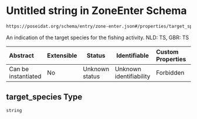 # Untitled string in ZoneEnter Schema

```txt
https://poseidat.org/schema/entry/zone-enter.json#/properties/target_species
```

An indication of the target species for the fishing activity. NLD: TS, GBR: TS


| Abstract            | Extensible | Status         | Identifiable            | Custom Properties | Additional Properties | Access Restrictions | Defined In                                                                |
| :------------------ | ---------- | -------------- | ----------------------- | :---------------- | --------------------- | ------------------- | ------------------------------------------------------------------------- |
| Can be instantiated | No         | Unknown status | Unknown identifiability | Forbidden         | Allowed               | none                | [zone-enter.json\*](schemas/entry/zone-enter.json "open original schema") |

## target_species Type

`string`
